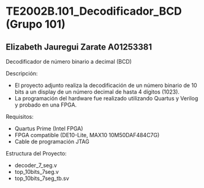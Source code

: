 # TE2002B.101_Decodificador_BCD (Grupo 101)
Elizabeth Jauregui Zarate
A01253381
-
Decodificador de número binario a decimal (BCD)

Descripción:
*    El proyecto adjunto realiza la decodificación de un número binario de 10 bits a un display de un número decimal de hasta 4 dígitos (1023).
*    La programación del hardware fue realizado utilizando Quartus y Verilog y probado en una FPGA.
    
Requisitos:
*	Quartus Prime (Intel FPGA)
*	FPGA compatible (DE10-Lite, MAX10 10M50DAF484C7G)
*	Cable de programación JTAG

Estructura del Proyecto:
*	decoder_7_seg.v
*	top_10bits_7seg.v
*	top_10bits_7seg_tb.sv

